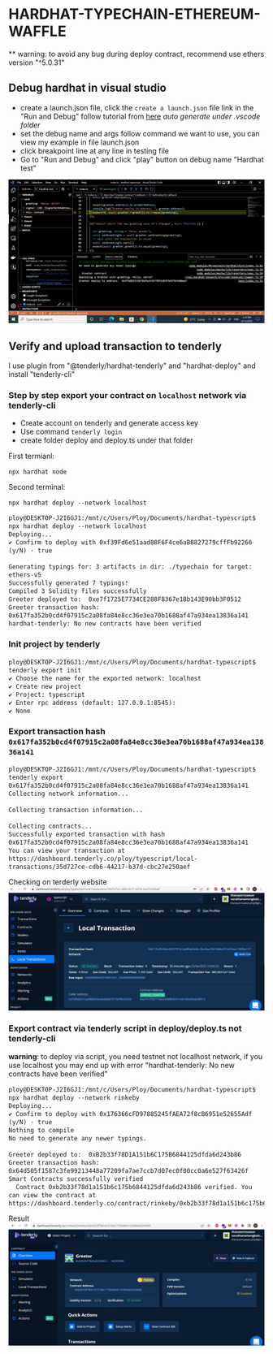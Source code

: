 # HARDHAT-TYPECHAIN-ETHEREUM-WAFFLE

** warning: to avoid any bug during deploy contract, recommend use ethers version "^5.0.31"

## Debug hardhat in visual studio

- create a launch.json file, click the `create a launch.json` file link in the "Run and Debug"
follow tutorial from [here](https://code.visualstudio.com/docs/editor/debugging)
*auto generate under .vscode folder*
- set the debug name and args follow command we want to use, you can view my example in file launch.json
- click breakpoint line at any line in testing file
- Go to "Run and Debug" and click "play" button on debug name "Hardhat test"
  
![debug](https://github.com/Thanasornsawan/hardhat-typechain/blob/main/images/testDebug.jpg)

## Verify and upload transaction to tenderly

I use plugin from "@tenderly/hardhat-tenderly" and "hardhat-deploy" and install "tenderly-cli"<br/>
### Step by step export your contract on `localhost` network via **tenderly-cli** 

- Create account on tenderly and generate access key
- Use command `tenderly login`
- create folder deploy and deploy.ts under that folder

First termianl:
```
npx hardhat node
```

Second terminal:
```
npx hardhat deploy --network localhost
```

```
ploy@DESKTOP-J2I6GJ1:/mnt/c/Users/Ploy/Documents/hardhat-typescript$ npx hardhat deploy --network localhost       
Deploying...
✔ Confirm to deploy with 0xf39Fd6e51aad88F6F4ce6aB8827279cffFb92266 (y/N) · true

Generating typings for: 3 artifacts in dir: ./typechain for target: ethers-v5
Successfully generated 7 typings!
Compiled 3 Solidity files successfully
Greeter deployed to:  0xe7f1725E7734CE288F8367e1Bb143E90bb3F0512
Greeter transaction hash:  0x617fa352b0cd4f07915c2a08fa84e8cc36e3ea70b1688af47a934ea13836a141
hardhat-tenderly: No new contracts have been verified
```
### Init project by tenderly
```
ploy@DESKTOP-J2I6GJ1:/mnt/c/Users/Ploy/Documents/hardhat-typescript$ tenderly export init
✔ Choose the name for the exported network: localhost
✔ Create new project
✔ Project: typescript
✔ Enter rpc address (default: 127.0.0.1:8545):
✔ None
```
### Export transaction hash `0x617fa352b0cd4f07915c2a08fa84e8cc36e3ea70b1688af47a934ea13836a141` 
```
ploy@DESKTOP-J2I6GJ1:/mnt/c/Users/Ploy/Documents/hardhat-typescript$ tenderly export 0x617fa352b0cd4f07915c2a08fa84e8cc36e3ea70b1688af47a934ea13836a141
Collecting network information...    

Collecting transaction information...

Collecting contracts...
Successfully exported transaction with hash 0x617fa352b0cd4f07915c2a08fa84e8cc36e3ea70b1688af47a934ea13836a141   
You can view your transaction at https://dashboard.tenderly.co/ploy/typescript/local-transactions/35d727ce-cdb6-44217-b37d-cbc27e250aef
```

Checking on terderly website
![tenderly](https://github.com/Thanasornsawan/hardhat-typechain/blob/main/images/ten.JPG)

### Export contract via tenderly script in deploy/deploy.ts not tenderly-cli
**warning**: to deploy via script, you need testnet not localhost network, if you use localhost you may end up with error "hardhat-tenderly: No new contracts have been verified"

```
ploy@DESKTOP-J2I6GJ1:/mnt/c/Users/Ploy/Documents/hardhat-typescript$ npx hardhat deploy --network rinkeby
Deploying...
✔ Confirm to deploy with 0x176366cFD97885245fAEA72f8cB6951e52655Adf (y/N) · true
Nothing to compile
No need to generate any newer typings.

Greeter deployed to:  0xB2b33f78D1A151b6C175B6844125dfda6d243b86
Greeter transaction hash:  0x64d505f1587c3fe99213448a77209fa7ae7ccb7d07ec0f00cc0a6e527f63426f
Smart Contracts successfully verified
  Contract 0xb2b33f78d1a151b6c175b6844125dfda6d243b86 verified. You can view the contract at https://dashboard.tenderly.co/contract/rinkeby/0xb2b33f78d1a151b6c175b6844125dfda6d243b86
```

Result
![tenderly2](https://github.com/Thanasornsawan/hardhat-typechain/blob/main/images/ten2.JPG)